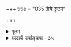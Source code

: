 +++
title = "035 तोये दृष्टम्"

+++
<details><summary>मूलम्</summary>

तोये दृष्टं स्वभावाद् घृतकनकमुखे पाकजन्यं द्रवत्वं तैलादौ नैव पाकानुगम इति भवेत्तादृशाबंशकॢप्तिः ।  
भस्मीभावाद्यनर्हे यदुत कणभुजा सूत्रितं तैजसत्वं हैमादिश्लिष्टभौमावयवनयविदामित्थमेतन्न हृद्यम् ॥ ३५ ॥
</details>

<details><summary>वरदार्य-सर्वाङ्कषा - ३५</summary>



395. 

396. 

724 

[सांसिद्धिकनैमित्तिकद्रवत्वभेदः ] 

तोये दृष्टं स्वभावात्; घृतकनकमुखे पाकजन्यं द्रवत्वं 

तैलादौ नैव पाकानुगम इति भवेत् तादृशाबंशक्लृप्तिः । भस्मीभावाद्यनर्हे यदुत कणभुजा सूत्रितं तैजसत्वं 

हेमादिश्लिष्टभौमावयवनयविदामित्थमेतन्न हृद्यम् ॥35॥ 

[गुरुत्वपरीक्षा] 

पातस्तुल्योऽम्बुभूम्योः पवनदहनयोस्तिर्यगूर्ध्वप्रवृत्त्या 

पाते भेदात् पलादिप्रतिनियतिरपि ह्यंशवैषम्यतः स्यात् । भागानां तारतम्याज्जलशिखिमरुतां स्यन्दनादेर्विशेषः 

तस्मात् सर्वोऽप्यदृष्टादिह भवतु; न चेत् स्याद्गुणोऽन्योऽनलादौ ॥36॥ 

द्रवत्वे स्वाभाविकौपाधिकविभागं प्रदर्शयति - तोय इत्यादि । ननु द्रवत्वमेव निराक्रियते, तस्य विभागस्तु प्रदर्श्यते । किमिदं मृतशिशोर्नामकरणोत्सवः ! 

प्रायस्तत्त्वं न जानन्ति ह्यर्थेष्वेतादृशेषु हि । पदं तु वर्तते किञ्चित् कश्चिदर्थोऽपि वर्तते ॥ कीदृशोऽर्थस्स इत्यत्र चर्चा प्रचलति द्वयोः । अर्थास्सर्वे तथैव स्युस्तस्मात्तच निरूप्यते ॥ 

**तोये** = जले **द्रवत्वम्** = स्वभावात् दृष्टम् । **घृतकनकमुखे** = घृतसुवर्णादौ द्रवत्वं पाकजन्यं भवति । तैलादौ तु तत् स्वभावोऽपि न, पार्थिवत्वात्, **पाकानुगमः** = पाकान्वयोऽपि न, न हि तत्र पाकाद्द्रवत्वम्, इति हेतोः तत्र **तादृशाबंशक्लृप्तिः** = परिदृश्यमानस्य जलांशस्य कल्पनम् । 'कनक' इति परमतदृष्ट्या । वस्तुतस्तु **भस्मीभावाद्यनर्हे** = भस्मीभावस्य वा क्षयस्य वा अनर्हे सुवर्णादौ यदुत **कणभुजा** = कणादेन तैजसत्वं सूत्रितम्, एतत् **हेमादिश्लिष्टभौमावयवनयविदाम्** = सुवर्णसंयुक्तपार्थिवावयवन्यायतत्त्वविदाम् **इत्थम्** = तदुक्तरीत्या न **हृद्यम्** = नाङ्गीकारार्हम् । सुवर्णतैजसत्वविचारः पूर्वमेव ( जड.60 ) गतः ॥ ३५ ॥
</details>
